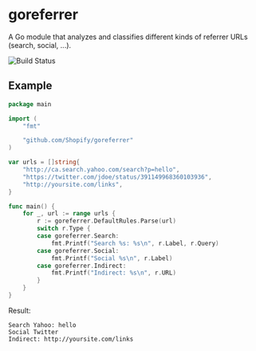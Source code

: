 goreferrer
==========

A Go module that analyzes and classifies different kinds of referrer URLs (search, social, ...).

![Build Status](https://travis-ci.org/Shopify/goreferrer.png)

## Example

```go
package main

import (
	"fmt"

	"github.com/Shopify/goreferrer"
)

var urls = []string{
	"http://ca.search.yahoo.com/search?p=hello",
	"https://twitter.com/jdoe/status/391149968360103936",
	"http://yoursite.com/links",
}

func main() {
	for _, url := range urls {
		r := goreferrer.DefaultRules.Parse(url)
		switch r.Type {
		case goreferrer.Search:
			fmt.Printf("Search %s: %s\n", r.Label, r.Query)
		case goreferrer.Social:
			fmt.Printf("Social %s\n", r.Label)
		case goreferrer.Indirect:
			fmt.Printf("Indirect: %s\n", r.URL)
		}
	}
}
```
Result:
```
Search Yahoo: hello
Social Twitter
Indirect: http://yoursite.com/links
```
